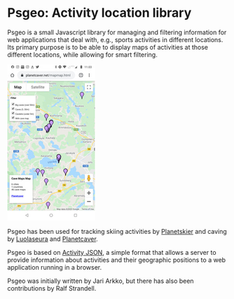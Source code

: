 # Psgeo: Activity location library

Psgeo is a small Javascript library for managing and filtering
information for web applications that deal with, e.g., sports
activities in different locations. Its primary purpose is to be able
to display maps of activities at those different locations, while
allowing for smart filtering.

![example screen](https://github.com/jariarkko/psgeo/blob/master/doc/screenshot-small.jpg)

Psgeo has been used for tracking skiing activities by
[Planetskier](https://planetskier.net) and caving by
[Luolaseura](https://luolaseura.fi) and [Planetcaver](https://planetcaver.net).

Psgeo is based on
[Activity JSON](https://github.com/jariarkko/psgeo/blob/master/doc/activity-json.txt),
a simple format that allows a server to provide information about
activities and their geographic positions to a web application running
in a browser.

Psgeo was initially written by Jari Arkko, but there has also been
contributions by Ralf Strandell.
